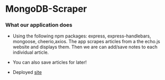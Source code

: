 # MongoDB-Scraper

### What our application does

* Using the following npm packages:
express, express-handlebars, mongoose, cheerio,axios. The app scrapes articles from a the echo.js website and displays them. Then we are can add/save notes to each individual article. 

* You can also save articles for later!

* Deployed [site](https://mongo-scraper-jct.herokuapp.com/)